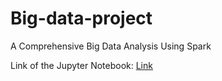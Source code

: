 # Big-data-project
A Comprehensive Big Data Analysis Using Spark

Link of the Jupyter Notebook: [Link](https://github.com/Kooroshoo/Big-data-project/blob/master/pyspark_code.ipynb)
